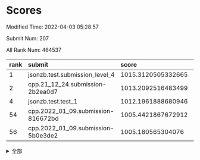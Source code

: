 # Scores

Modified Time: 2022-04-03 05:28:57

Submit Num: 207

All Rank Num: 464537

| rank |               submit               |       score        |       sigma        | pk_num |
| :--- | :--------------------------------- | :----------------- | :----------------- | :----- |
| 1    | jsonzb.test.submission_level_4     | 1015.3120505332665 | 0.8428024407570314 | 8979   |
| 2    | cpp.21_12_24.submission-2b2ea0d7   | 1013.2092516483499 | 0.7826793716427842 | 8982   |
| 4    | jsonzb.test.test_1                 | 1012.1961888680946 | 0.8041748372634493 | 8975   |
| 54   | cpp.2022_01_09.submission-816672bd | 1005.4421867672912 | 0.7204776451674932 | 8982   |
| 56   | cpp.2022_01_09.submission-5b0e3de2 | 1005.180565304076  | 0.7497809601029942 | 8981   |


<details>
<summary>全部</summary>

| rank |                 submit                 |       score        |       sigma        | pk_num |
| :--- | :------------------------------------- | :----------------- | :----------------- | :----- |
| 1    | jsonzb.test.submission_level_4         | 1015.3120505332665 | 0.8428024407570314 | 8979   |
| 2    | cpp.21_12_24.submission-2b2ea0d7       | 1013.2092516483499 | 0.7826793716427842 | 8982   |
| 3    | gobigger.level_3.submission_level_3_22 | 1012.5629723852136 | 0.7945572506838531 | 8975   |
| 4    | jsonzb.test.test_1                     | 1012.1961888680946 | 0.8041748372634493 | 8975   |
| 5    | gobigger.level_3.submission_level_3_46 | 1012.1020153269482 | 0.7688421899942653 | 8977   |
| 6    | gobigger.level_3.submission_level_3_25 | 1011.6061679933134 | 0.7844281257086076 | 8978   |
| 7    | gobigger.level_3.submission_level_3_23 | 1011.4783003267062 | 0.7869587917303819 | 8974   |
| 8    | gobigger.level_3.submission_level_3_34 | 1011.3156552261099 | 0.7701630271168416 | 8974   |
| 9    | gobigger.level_3.submission_level_3_4  | 1011.1477517041934 | 0.7609447450201017 | 8976   |
| 10   | gobigger.level_3.submission_level_3_15 | 1011.1271944590463 | 0.7554074299918032 | 8977   |
| 11   | gobigger.level_3.submission_level_3_37 | 1010.9021478873167 | 0.7843551604346426 | 8979   |
| 12   | gobigger.level_3.submission_level_3_0  | 1010.8875143629687 | 0.7776314575555578 | 8981   |
| 13   | gobigger.level_3.submission_level_3_26 | 1010.8563797044966 | 0.755154324929956  | 8983   |
| 14   | gobigger.level_3.submission_level_3_29 | 1010.7996020916493 | 0.754831469935282  | 8981   |
| 15   | gobigger.level_3.submission_level_3_32 | 1010.7675859032386 | 0.7527272330299516 | 8978   |
| 16   | gobigger.level_3.submission_level_3_38 | 1010.695407707722  | 0.7730643048665518 | 8980   |
| 17   | gobigger.level_3.submission_level_3_1  | 1010.5827832146836 | 0.7846426816059341 | 8977   |
| 18   | gobigger.level_3.submission_level_3_5  | 1010.576187287601  | 0.7644677652340676 | 8971   |
| 19   | gobigger.level_3.submission_level_3_11 | 1010.5070957594824 | 0.7586443772146518 | 8980   |
| 20   | gobigger.level_3.submission_level_3_21 | 1010.4479865508185 | 0.7702431542042266 | 8981   |
| 21   | gobigger.level_3.submission_level_3_8  | 1010.4318679875895 | 0.7471593497368126 | 8978   |
| 22   | gobigger.level_3.submission_level_3_2  | 1010.403202772453  | 0.7522073635376659 | 8974   |
| 23   | gobigger.level_3.submission_level_3_3  | 1010.3083910239404 | 0.749316371419318  | 8977   |
| 24   | gobigger.level_3.submission_level_3_16 | 1010.2925838400743 | 0.7789359325395009 | 8978   |
| 25   | gobigger.level_3.submission_level_3_42 | 1010.2353834119892 | 0.7758396868410731 | 8980   |
| 26   | gobigger.level_3.submission_level_3_31 | 1010.2109907847369 | 0.7581719288459312 | 8977   |
| 27   | gobigger.level_3.submission_level_3_49 | 1010.0087935405797 | 0.7737027796879802 | 8979   |
| 28   | gobigger.level_3.submission_level_3_24 | 1009.9907825028665 | 0.7290903604359092 | 8978   |
| 29   | gobigger.level_3.submission_level_3_18 | 1009.9588025218476 | 0.7556907302094201 | 8977   |
| 30   | gobigger.level_3.submission_level_3_20 | 1009.9050031070723 | 0.7640843518993196 | 8975   |
| 31   | gobigger.level_3.submission_level_3_7  | 1009.8709704742622 | 0.7383810197747813 | 8976   |
| 32   | gobigger.level_3.submission_level_3_39 | 1009.8061964396475 | 0.7618342549420455 | 8977   |
| 33   | gobigger.level_3.submission_level_3_47 | 1009.7091143916284 | 0.771836370451874  | 8976   |
| 34   | gobigger.level_3.submission_level_3_6  | 1009.6943141850869 | 0.7469475779772989 | 8976   |
| 35   | gobigger.level_3.submission_level_3_19 | 1009.6785842196182 | 0.7540481117807273 | 8976   |
| 36   | gobigger.level_3.submission_level_3_10 | 1009.6241989503832 | 0.7492488651031084 | 8975   |
| 37   | gobigger.level_3.submission_level_3_17 | 1009.6018859396448 | 0.7749770912944273 | 8978   |
| 38   | gobigger.level_3.submission_level_3_43 | 1009.5769563669924 | 0.7580975438012061 | 8975   |
| 39   | gobigger.level_3.submission_level_3_44 | 1009.5721571692608 | 0.7631248813975282 | 8980   |
| 40   | gobigger.level_3.submission_level_3_12 | 1009.5217666992693 | 0.7399254161391217 | 8981   |
| 41   | gobigger.level_3.submission_level_3_48 | 1009.4396438835854 | 0.7485947790216435 | 8976   |
| 42   | gobigger.level_3.submission_level_3_45 | 1009.4211049492935 | 0.7563834754422593 | 8974   |
| 43   | gobigger.level_3.submission_level_3_13 | 1009.3642621162156 | 0.7374847631577323 | 8977   |
| 44   | gobigger.level_3.submission_level_3_28 | 1009.3126768781814 | 0.7572559458494525 | 8980   |
| 45   | gobigger.level_3.submission_level_3_41 | 1009.3109287512967 | 0.742031230812023  | 8981   |
| 46   | gobigger.level_3.submission_level_3_33 | 1009.1953870620245 | 0.7563959183643557 | 8979   |
| 47   | gobigger.level_3.submission_level_3_36 | 1009.1364152607154 | 0.745015053793126  | 8975   |
| 48   | gobigger.level_3.submission_level_3_9  | 1009.0353140719043 | 0.7501255104881889 | 8975   |
| 49   | gobigger.level_3.submission_level_3_40 | 1008.8073756767523 | 0.730943268477475  | 8978   |
| 50   | gobigger.level_3.submission_level_3_14 | 1008.5912695695317 | 0.7425025506009303 | 8971   |
| 51   | gobigger.level_3.submission_level_3_30 | 1008.4938752721818 | 0.7327771011212024 | 8975   |
| 52   | gobigger.level_3.submission_level_3_27 | 1008.3236912969716 | 0.7378806624906495 | 8975   |
| 53   | gobigger.level_3.submission_level_3_35 | 1007.9155501550761 | 0.7413128102005789 | 8978   |
| 54   | cpp.2022_01_09.submission-816672bd     | 1005.4421867672912 | 0.7204776451674932 | 8982   |
| 55   | gobigger.level_1.submission_level_1_33 | 1005.2082729421114 | 0.712614906858423  | 8976   |
| 56   | cpp.2022_01_09.submission-5b0e3de2     | 1005.180565304076  | 0.7497809601029942 | 8981   |
| 57   | gobigger.level_1.submission_level_1_22 | 1004.5396891510991 | 0.729712981730273  | 8978   |
| 58   | gobigger.level_1.submission_level_1_10 | 1004.3676410934437 | 0.7144018678263128 | 8978   |
| 59   | gobigger.level_1.submission_level_1_31 | 1004.2762039632199 | 0.7217722341790492 | 8974   |
| 60   | gobigger.level_1.submission_level_1_16 | 1004.2503595472125 | 0.7180496207566155 | 8974   |
| 61   | gobigger.level_1.submission_level_1_11 | 1004.1920485966326 | 0.7268273696639558 | 8980   |
| 62   | gobigger.level_1.submission_level_1_15 | 1004.1726063970975 | 0.7205649184773282 | 8982   |
| 63   | gobigger.level_1.submission_level_1_45 | 1004.1248367979513 | 0.7269066720882402 | 8977   |
| 64   | gobigger.level_1.submission_level_1_18 | 1004.0742233186799 | 0.7277374191298746 | 8976   |
| 65   | gobigger.level_1.submission_level_1_38 | 1004.0528164587549 | 0.7336039501680227 | 8979   |
| 66   | gobigger.level_1.submission_level_1_49 | 1004.0111353110939 | 0.7283866573983588 | 8973   |
| 67   | gobigger.level_1.submission_level_1_7  | 1003.972021637516  | 0.7057789848795891 | 8976   |
| 68   | gobigger.level_1.submission_level_1_24 | 1003.9702599118395 | 0.7079671193938614 | 8980   |
| 69   | gobigger.level_1.submission_level_1_42 | 1003.9595601486961 | 0.720185074572031  | 8978   |
| 70   | gobigger.level_1.submission_level_1_46 | 1003.7696104135362 | 0.7094789682019068 | 8977   |
| 71   | gobigger.level_1.submission_level_1_9  | 1003.7524862693822 | 0.727579612429086  | 8980   |
| 72   | gobigger.level_1.submission_level_1_39 | 1003.7131539654624 | 0.7188328067505042 | 8976   |
| 73   | gobigger.level_1.submission_level_1_17 | 1003.6142535474897 | 0.7236226290118345 | 8978   |
| 74   | gobigger.level_1.submission_level_1_19 | 1003.6115012147202 | 0.7153902006076874 | 8980   |
| 75   | gobigger.level_1.submission_level_1_13 | 1003.5214965573149 | 0.7197323634786404 | 8979   |
| 76   | gobigger.level_1.submission_level_1_47 | 1003.5082212330187 | 0.7257873541801045 | 8979   |
| 77   | gobigger.level_1.submission_level_1_48 | 1003.5042301062954 | 0.7287117643059734 | 8974   |
| 78   | gobigger.level_1.submission_level_1_32 | 1003.5025410831694 | 0.7175059253497025 | 8977   |
| 79   | gobigger.level_1.submission_level_1_14 | 1003.3743387796964 | 0.7127036857592739 | 8975   |
| 80   | gobigger.level_1.submission_level_1_41 | 1003.3127415736038 | 0.7155459658308415 | 8974   |
| 81   | gobigger.level_1.submission_level_1_40 | 1003.2798785317675 | 0.7185958049883734 | 8974   |
| 82   | gobigger.level_1.submission_level_1_0  | 1003.2628871285137 | 0.7139077589490257 | 8971   |
| 83   | gobigger.level_1.submission_level_1_8  | 1003.2599906775946 | 0.7280249833103659 | 8971   |
| 84   | gobigger.level_1.submission_level_1_37 | 1003.1989804296818 | 0.722992136967932  | 8977   |
| 85   | gobigger.level_1.submission_level_1_26 | 1003.196274285628  | 0.7075590028225665 | 8976   |
| 86   | gobigger.level_1.submission_level_1_43 | 1003.1858658702171 | 0.7204668456306176 | 8979   |
| 87   | gobigger.level_1.submission_level_1_34 | 1003.1846662730907 | 0.7075980814771835 | 8979   |
| 88   | gobigger.level_1.submission_level_1_12 | 1003.1647731081276 | 0.7125158741159825 | 8972   |
| 89   | gobigger.level_1.submission_level_1_1  | 1003.1604914814882 | 0.725668766709681  | 8976   |
| 90   | gobigger.level_1.submission_level_1_36 | 1003.116823009682  | 0.7226040812981518 | 8974   |
| 91   | gobigger.level_1.submission_level_1_23 | 1003.0973466894468 | 0.7170130731762193 | 8973   |
| 92   | gobigger.level_1.submission_level_1_4  | 1003.0933034119619 | 0.7140228914604007 | 8973   |
| 93   | gobigger.level_1.submission_level_1_5  | 1003.0367581322305 | 0.7203529163076602 | 8976   |
| 94   | gobigger.level_1.submission_level_1_2  | 1002.8755430139531 | 0.7125783610896667 | 8978   |
| 95   | gobigger.level_1.submission_level_1_27 | 1002.862938633786  | 0.7225827836881777 | 8975   |
| 96   | gobigger.level_1.submission_level_1_20 | 1002.6771811945695 | 0.7152278496980254 | 8978   |
| 97   | gobigger.level_1.submission_level_1_28 | 1002.6692189239886 | 0.7157345535628697 | 8974   |
| 98   | gobigger.level_1.submission_level_1_30 | 1002.615676345647  | 0.7228027766493859 | 8979   |
| 99   | gobigger.level_1.submission_level_1_21 | 1002.4745006724636 | 0.7196659733889399 | 8976   |
| 100  | gobigger.level_1.submission_level_1_35 | 1002.3853910131063 | 0.7245575476490949 | 8978   |
| 101  | gobigger.level_1.submission_level_1_29 | 1002.3042270382663 | 0.7196764325007234 | 8979   |
| 102  | gobigger.level_1.submission_level_1_25 | 1002.2700866761655 | 0.7145415256521283 | 8974   |
| 103  | gobigger.level_1.submission_level_1_3  | 1002.014653878855  | 0.7158837118063103 | 8977   |
| 104  | gobigger.level_1.submission_level_1_44 | 1001.8665927645783 | 0.7099638543506941 | 8968   |
| 105  | gobigger.level_1.submission_level_1_6  | 1001.7874450594691 | 0.7042480922539396 | 8973   |
| 106  | gobigger.random.submission_random_7    | 997.3501161947646  | 0.7058276735843523 | 8974   |
| 107  | gobigger.random.submission_random_48   | 997.2350972500434  | 0.7049213956307768 | 8979   |
| 108  | gobigger.random.submission_random_12   | 996.8530139862866  | 0.7150619213978878 | 8977   |
| 109  | gobigger.random.submission_random_5    | 996.8511370508509  | 0.7012157130149191 | 8971   |
| 110  | gobigger.random.submission_random_24   | 996.8480127727358  | 0.7114673423520667 | 8980   |
| 111  | gobigger.random.submission_random_45   | 996.7913255237377  | 0.7146244436482277 | 8977   |
| 112  | gobigger.random.submission_random_23   | 996.647495712061   | 0.7230802585137578 | 8976   |
| 113  | gobigger.random.submission_random_11   | 996.5908071421766  | 0.7151365541043052 | 8978   |
| 114  | gobigger.random.submission_random_36   | 996.5715350704379  | 0.7084870172146525 | 8979   |
| 115  | gobigger.random.submission_random_41   | 996.519867656525   | 0.698374441669641  | 8982   |
| 116  | gobigger.random.submission_random_19   | 996.4884217806072  | 0.7093706867445798 | 8975   |
| 117  | gobigger.random.submission_random_9    | 996.480088203998   | 0.6981515129546312 | 8971   |
| 118  | gobigger.random.submission_random_21   | 996.4578715289539  | 0.7163137298185653 | 8975   |
| 119  | gobigger.random.submission_random_39   | 996.450989159963   | 0.7138272792680003 | 8976   |
| 120  | gobigger.random.submission_random_14   | 996.4271479068323  | 0.7037076817139627 | 8976   |
| 121  | gobigger.random.submission_random_46   | 996.4125679685914  | 0.7054603200622723 | 8977   |
| 122  | gobigger.random.submission_random_26   | 996.4102899200793  | 0.712953777337287  | 8978   |
| 123  | gobigger.random.submission_random_37   | 996.2672485224884  | 0.7017039754682094 | 8981   |
| 124  | gobigger.random.submission_random_31   | 996.2308681987985  | 0.715504131565144  | 8975   |
| 125  | gobigger.random.submission_random_18   | 996.1589825098353  | 0.7219087936080066 | 8979   |
| 126  | gobigger.random.submission_random_20   | 996.0843759671221  | 0.7156657142803471 | 8979   |
| 127  | gobigger.random.submission_random_28   | 996.0681685182652  | 0.7222151802764122 | 8978   |
| 128  | gobigger.random.submission_random_6    | 996.031568188695   | 0.7146058318029048 | 8978   |
| 129  | gobigger.random.submission_random_34   | 996.0221151825707  | 0.7371126860722185 | 8973   |
| 130  | gobigger.random.submission_random_0    | 996.0177194961341  | 0.7023566555347683 | 8972   |
| 131  | gobigger.random.submission_random_16   | 995.9740313314859  | 0.707591463073347  | 8980   |
| 132  | gobigger.random.submission_random_38   | 995.9185166166768  | 0.7019219012879654 | 8976   |
| 133  | gobigger.random.submission_random_29   | 995.9162994354305  | 0.7253939759818864 | 8975   |
| 134  | gobigger.random.submission_random_2    | 995.8871042647062  | 0.708440492182501  | 8976   |
| 135  | gobigger.random.submission_random_43   | 995.8605854332534  | 0.7245674028430231 | 8976   |
| 136  | gobigger.random.submission_random_17   | 995.853658870269   | 0.7071952086576139 | 8979   |
| 137  | gobigger.random.submission_random_32   | 995.7413911654351  | 0.709425864053746  | 8978   |
| 138  | gobigger.random.submission_random_25   | 995.7049338969526  | 0.7240941636719944 | 8980   |
| 139  | gobigger.random.submission_random_1    | 995.6844958265789  | 0.7065012661229463 | 8974   |
| 140  | gobigger.random.submission_random_4    | 995.5737459867744  | 0.7051232031767541 | 8980   |
| 141  | gobigger.random.submission_random_47   | 995.5646021792822  | 0.7105181653333793 | 8976   |
| 142  | gobigger.random.submission_random_30   | 995.5025811185817  | 0.7274783462868982 | 8975   |
| 143  | gobigger.random.submission_random_15   | 995.4947945745325  | 0.7100665369302405 | 8973   |
| 144  | gobigger.random.submission_random_13   | 995.4631088113845  | 0.7193939352139056 | 8976   |
| 145  | gobigger.random.submission_random_42   | 995.4552913989602  | 0.7137270237363416 | 8976   |
| 146  | gobigger.random.submission_random_3    | 995.430329540479   | 0.7200806890120268 | 8979   |
| 147  | gobigger.random.submission_random_44   | 995.3906501295577  | 0.7071797389260438 | 8977   |
| 148  | gobigger.random.submission_random_22   | 995.3599962356585  | 0.7099354577167356 | 8975   |
| 149  | gobigger.random.submission_random_27   | 995.3543149695024  | 0.7323371236253143 | 8974   |
| 150  | gobigger.random.submission_random_33   | 995.2154608110437  | 0.7166317739626349 | 8974   |
| 151  | gobigger.random.submission_random_10   | 995.0935667617629  | 0.71219563639396   | 8977   |
| 152  | gobigger.random.submission_random_8    | 994.9123739422654  | 0.7171674109488732 | 8980   |
| 153  | gobigger.random.submission_random_49   | 994.7635548816825  | 0.7134622676614814 | 8978   |
| 154  | gobigger.random.submission_random_40   | 994.5979065415727  | 0.7090017033870076 | 8977   |
| 155  | gobigger.random.submission_random_35   | 994.5219408551308  | 0.7393464205600518 | 8977   |
| 156  | gobigger.level_2.submission_level_2_5  | 994.1485638866469  | 0.7345775824078445 | 8979   |
| 157  | gobigger.level_2.submission_level_2_16 | 993.7732787998198  | 0.7539519933233136 | 8972   |
| 158  | gobigger.level_2.submission_level_2_33 | 993.5665986279237  | 0.7350278364553069 | 8973   |
| 159  | gobigger.level_2.submission_level_2_22 | 993.3498271986631  | 0.7449831067511684 | 8979   |
| 160  | gobigger.level_2.submission_level_2_35 | 993.2178029681953  | 0.7366559494000836 | 8971   |
| 161  | gobigger.level_2.submission_level_2_43 | 993.059520021853   | 0.7267862535480033 | 8979   |
| 162  | gobigger.level_2.submission_level_2_41 | 993.0240301718688  | 0.7208799742567877 | 8975   |
| 163  | gobigger.level_2.submission_level_2_45 | 992.9104067239895  | 0.742000577519632  | 8976   |
| 164  | gobigger.level_2.submission_level_2_25 | 992.7701727079636  | 0.7388983804539265 | 8977   |
| 165  | gobigger.level_2.submission_level_2_23 | 992.7361430694081  | 0.7631987731907393 | 8980   |
| 166  | gobigger.level_2.submission_level_2_26 | 992.7224137521798  | 0.7568434952414402 | 8972   |
| 167  | gobigger.level_2.submission_level_2_46 | 992.7005468127202  | 0.7372211240625323 | 8976   |
| 168  | gobigger.level_2.submission_level_2_10 | 992.631180748767   | 0.7429506129328092 | 8981   |
| 169  | gobigger.level_2.submission_level_2_39 | 992.6031757866097  | 0.7319375741216443 | 8975   |
| 170  | gobigger.level_2.submission_level_2_21 | 992.5975589531474  | 0.731125886859369  | 8977   |
| 171  | gobigger.level_2.submission_level_2_7  | 992.5148387459342  | 0.7607999095775126 | 8980   |
| 172  | gobigger.level_2.submission_level_2_47 | 992.4939339773425  | 0.7405764517465964 | 8975   |
| 173  | gobigger.level_2.submission_level_2_20 | 992.3264263091805  | 0.7516311487347259 | 8977   |
| 174  | gobigger.level_2.submission_level_2_40 | 992.3120173348967  | 0.7413229277910767 | 8975   |
| 175  | gobigger.level_2.submission_level_2_38 | 992.2786227440091  | 0.7597312091603573 | 8974   |
| 176  | gobigger.level_2.submission_level_2_42 | 992.2506024038294  | 0.7557853046543193 | 8975   |
| 177  | gobigger.level_2.submission_level_2_1  | 992.14891229062    | 0.7259759985725364 | 8974   |
| 178  | gobigger.level_2.submission_level_2_49 | 992.1175368937425  | 0.7283931399168526 | 8972   |
| 179  | gobigger.level_2.submission_level_2_27 | 992.0914311686092  | 0.7400620018876031 | 8975   |
| 180  | gobigger.level_2.submission_level_2_31 | 992.0159181414754  | 0.7413779441929889 | 8976   |
| 181  | gobigger.level_2.submission_level_2_28 | 991.9812544746832  | 0.744882481948535  | 8977   |
| 182  | gobigger.level_2.submission_level_2_17 | 991.9810827743137  | 0.7496585574491543 | 8981   |
| 183  | gobigger.level_2.submission_level_2_6  | 991.9312041356551  | 0.7390691488490909 | 8975   |
| 184  | gobigger.level_2.submission_level_2_9  | 991.9282337514852  | 0.7492469814740924 | 8975   |
| 185  | gobigger.level_2.submission_level_2_0  | 991.7539623822241  | 0.7699719270276904 | 8981   |
| 186  | gobigger.level_2.submission_level_2_14 | 991.6628883984104  | 0.728533118879339  | 8974   |
| 187  | gobigger.level_2.submission_level_2_3  | 991.6021036153919  | 0.7352502745307686 | 8977   |
| 188  | gobigger.level_2.submission_level_2_11 | 991.6009285740665  | 0.7522558522408469 | 8973   |
| 189  | gobigger.level_2.submission_level_2_2  | 991.5982685660244  | 0.735237194403016  | 8976   |
| 190  | gobigger.level_2.submission_level_2_48 | 991.5243694464009  | 0.7611454886701352 | 8978   |
| 191  | gobigger.level_2.submission_level_2_19 | 991.5176789759598  | 0.748454319960075  | 8978   |
| 192  | gobigger.level_2.submission_level_2_15 | 991.5089288175232  | 0.740657366694348  | 8978   |
| 193  | gobigger.level_2.submission_level_2_37 | 991.4945185519358  | 0.7566155917614813 | 8975   |
| 194  | gobigger.level_2.submission_level_2_4  | 991.309646910282   | 0.7646329450586448 | 8980   |
| 195  | gobigger.level_2.submission_level_2_29 | 991.2419239720406  | 0.7604138665587831 | 8974   |
| 196  | gobigger.level_2.submission_level_2_18 | 991.184047432755   | 0.7649104778636707 | 8976   |
| 197  | gobigger.level_2.submission_level_2_8  | 991.1507075437515  | 0.7655178722441869 | 8971   |
| 198  | gobigger.level_2.submission_level_2_24 | 991.1432720507207  | 0.754338576568777  | 8978   |
| 199  | gobigger.level_2.submission_level_2_32 | 991.1397968777246  | 0.7539571335258625 | 8975   |
| 200  | gobigger.level_2.submission_level_2_34 | 991.0311804005862  | 0.7404926498488225 | 8971   |
| 201  | gobigger.level_2.submission_level_2_30 | 990.9467639047211  | 0.7782340936360839 | 8972   |
| 202  | gobigger.level_2.submission_level_2_44 | 990.430826812465   | 0.7847196563545569 | 8973   |
| 203  | gobigger.level_2.submission_level_2_12 | 990.3334974869705  | 0.7652667797895075 | 8976   |
| 204  | gobigger.level_2.submission_level_2_13 | 990.298668513008   | 0.7651817073915319 | 8977   |
| 205  | gobigger.level_2.submission_level_2_36 | 990.1917707527882  | 0.7758019496680078 | 8978   |
| 206  | gobigger.none.submission_none_0        | 977.7543662999831  | 1.340058944344837  | 8978   |
| 207  | gobigger.none.submission_none_1        | 973.1866522360713  | 1.8226337986099763 | 8977   |

</details>